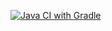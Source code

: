 [![Java CI with Gradle](https://github.com/Syrdarja/hw6.1/actions/workflows/gradle.yml/badge.svg)](https://github.com/Syrdarja/hw6.1/actions/workflows/gradle.yml)